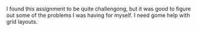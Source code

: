I found this assignment to be quite challengong, but it was good to figure out some of the problems I was having for myself. I need gome help with grid layouts.